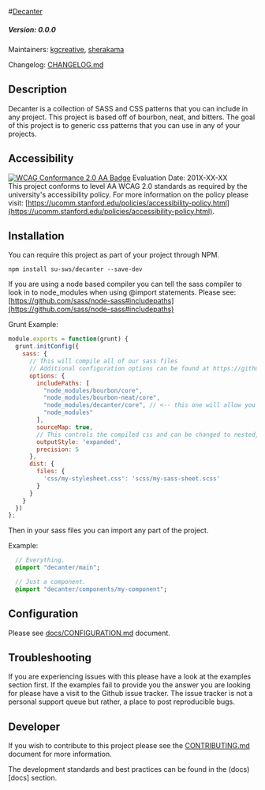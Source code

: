 #[Decanter](https://github.com/SU-SWS/decanter)
##### Version: 0.0.0

Maintainers: [kgcreative](https://github.com/kgcreative), [sherakama](https://github.com/sherakama)  

Changelog: [CHANGELOG.md](CHANGELOG.md)

Description
---

Decanter is a collection of SASS and CSS patterns that you can include in any project. This project is based off of bourbon, neat, and bitters.
The goal of this project is to generic css patterns that you can use in any of your projects.

Accessibility
---
[![WCAG Conformance 2.0 AA Badge](https://www.w3.org/WAI/wcag2AA-blue.png)](https://www.w3.org/TR/WCAG20/)
Evaluation Date: 201X-XX-XX  
This project conforms to level AA WCAG 2.0 standards as required by the university's accessibility policy. For more information on the policy please visit: [https://ucomm.stanford.edu/policies/accessibility-policy.html](https://ucomm.stanford.edu/policies/accessibility-policy.html).

Installation
---

You can require this project as part of your project through NPM.

```
npm install su-sws/decanter --save-dev
```

If you are using a node based compiler you can tell the sass compiler to look
in to node_modules when using @import statements. Please see:
[https://github.com/sass/node-sass#includepaths](https://github.com/sass/node-sass#includepaths)

Grunt Example:
```javascript
module.exports = function(grunt) {
  grunt.initConfig({
    sass: {
      // This will compile all of our sass files
      // Additional configuration options can be found at https://github.com/sindresorhus/grunt-sass
      options: {
        includePaths: [
          "node_modules/bourbon/core",
          "node_modules/bourbon-neat/core",
          "node_modules/decanter/core", // <-- this one will allow you to import decanter.
          "node_modules"
        ],
        sourceMap: true,
        // This controls the compiled css and can be changed to nested, compact or compressed.
        outputStyle: 'expanded',
        precision: 5
      },
      dist: {
        files: {
          'css/my-stylesheet.css': 'scss/my-sass-sheet.scss'
        }
      }
    }
  })
};
```

Then in your sass files you can import any part of the project.

Example:

```sass
  // Everything.
  @import "decanter/main";

  // Just a component.
  @import "decanter/components/my-component";
```

Configuration
---

Please see [docs/CONFIGURATION.md](docs/CONFIGURATION.md) document.


Troubleshooting
---

If you are experiencing issues with this please have a look at the examples section first. If the examples fail to provide you the answer you are looking for please have a visit to the Github issue tracker. The issue tracker is not a personal support queue but rather, a place to post reproducible bugs.

Developer
---

If you wish to contribute to this project please see the [CONTRIBUTING.md](CONTRIBUTING.md) document for more information.

The development standards and best practices can be found in the (docs)[docs] section.  
